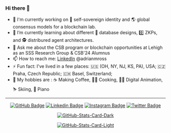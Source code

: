 <h3>Hi there 👋</h3>
  <!--
  **adrianmross/adrianmross** is a ✨ _special_ ✨ repository because its README.md (this file) appears on your GitHub profile.
  Here are some ideas to get you started:
  - 🔭 I’m currently working on ...
  - 🌱 I’m currently learning ...
  - 👯 I’m looking to collaborate on ...
  - 🤔 I’m looking for help with ...
  - 💬 Ask me about ...
  - 📫 How to reach me: ...
  - 😄 Pronouns: ...
  - ⚡ Fun fact: ...
  -->
  <ul>
    <li>🔭 I'm currently working on 🪪 self-sovereign identity and 🌎 global consensus models for a blockchain lab.</li>
    <li>🌱 I’m currently learning about different 💽 database designs, 0️⃣ ZKPs, and 🕵️ distribured agent architectures.</li>
    <li>💬 Ask me about the CSB program or blockchain opportunities at Lehigh as an SSS Research Group & CSB'24 Alumnus</li>
    <li>📫 How to reach me: <a href="https://www.linkedin.com/in/adrianmross/">LinkedIn</a> @adrianmross</li>
    <li>⚡ Fun fact: I've lived in a few places: 🇺🇸 (OH, NY, NJ, KS, PA), USA; 🇨🇿 Praha, Czech Republic; 🇨🇭 Basel, Switzerland;</li>
    <li>🎿 My hobbies are : ☕ Making Coffee, 🧑‍🍳 Cooking, 🧑‍🎨 Digital Animation, ⛷️ Skiing, 🎹 Piano</li>
  </ul>
<hr>
  <div align="center">
<p><a href="https://github.com/adrianmross"><img src="https://img.shields.io/badge/-@adrianmross-%2312100E?style=flat-square&amp;logo=GitHub&amp;logoColor=white&amp;link=https://github.com/adrianmross" alt="GitHub Badge"></a> <a href="https://www.linkedin.com/in/adrianmross/"><img src="https://img.shields.io/badge/-@adrianmross-blue?style=flat-square&amp;logo=Linkedin&amp;logoColor=white&amp;link=https://www.linkedin.com/in/adrianmross/" alt="Linkedin Badge"></a> <a href="https://www.instagram.com/adrian_m_ross/"><img src="https://img.shields.io/badge/-@adrian_m_ross-e1306c?style=flat-square&amp;labelColor=e1306c&amp;logo=instagram&amp;logoColor=white&amp;link=https://www.instagram.com/adrian_m_ross/" alt="Instagram Badge"></a> <a href="https://twitter.com/adrianmross"><img src="https://img.shields.io/badge/-@adrianmross-1ca0f1?style=flat-square&amp;labelColor=1ca0f1&amp;logo=twitter&amp;logoColor=white&amp;link=https://twitter.com/adrianmross" alt="Twitter Badge"></a></p>
<p><a href="https://github.com/adrianmross/adrianmross#gh-dark-mode-only"><img src="https://github-readme-stats.vercel.app/api?username=adrianmross&amp;show_icons=true&amp;hide_border=true&amp;include_all_commits=true&amp;card_width=600&amp;rank_icon=github&amp;custom_title=GitHub%20Open%20Source%20Stats&amp;title_color=3B7EBF&amp;text_color=FFF&amp;icon_color=3B7EBF&amp;hide=contribs&amp;show=reviews,prs_merged,prs_merged_percentage&amp;theme=transparent#gh-dark-mode-only" alt="GitHub-Stats-Card-Dark"></a></p>
<p><a href="https://github.com/adrianmross/adrianmross#gh-light-mode-only"><img src="https://github-readme-stats.vercel.app/api?username=adrianmross&amp;show_icons=true&amp;hide_border=true&amp;include_all_commits=true&amp;card_width=600&amp;rank_icon=github&amp;custom_title=GitHub%20Open%20Source%20Stats&amp;title_color=3B7EBF&amp;text_color=474A4E&amp;icon_color=3B7EBF&amp;hide=contribs&amp;show=reviews,prs_merged,prs_merged_percentage&amp;theme=transparent#gh-light-mode-only" alt="GitHub-Stats-Card-Light"></a></p>
  </div>
  <!--
  ---


  ## Highlights

  <details>

  <summary>OSS Projects</summary>

  <br />
  Here are some of my other projects you might want to check out that are not pinned:

  <br />
<br />
  <ul><li><a href=https://github.com/adrianmross/adrianmross target="_blank" rel="noopener noreferrer">adrianmross/adrianmross</a> (<b>0</b> ✨ and <b>0</b> 🍴): Special repository that appears on public profile but with added ⭐️ superpowers!</li>
<li>More projects in the works.</li>
</ul>

  </details>


  ---

  -->
